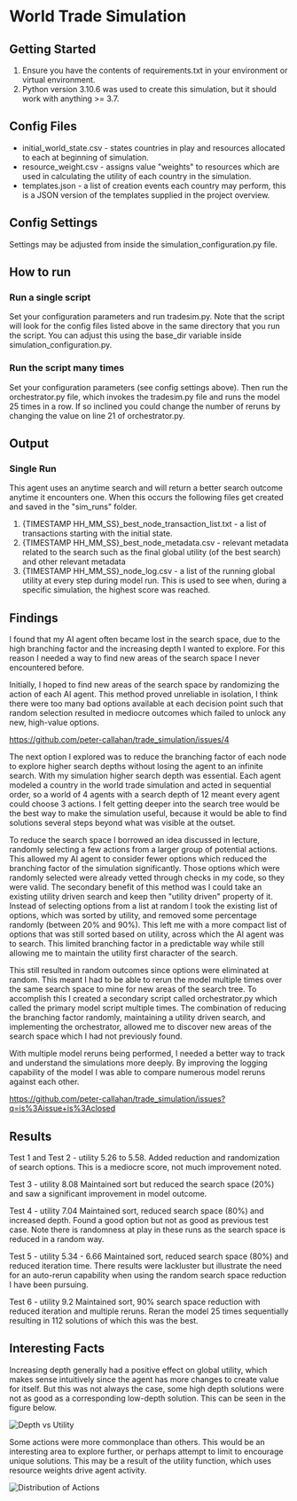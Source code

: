 # World Trade Simulation

## Getting Started

1. Ensure you have the contents of requirements.txt in your environment or virtual environment. 
2. Python version 3.10.6 was used to create this simulation, but it should work with anything >= 3.7.

## Config Files

* initial_world_state.csv - states countries in play and resources allocated to each at beginning of simulation.
* resource_weight.csv - assigns value "weights" to resources which are used in calculating the utility of each country in the simulation.
* templates.json - a list of creation events each country may perform, this is a JSON version of the templates supplied in the project overview.  

## Config Settings

Settings may be adjusted from inside the simulation_configuration.py file.

## How to run 

### Run a single script
Set your configuration parameters and run tradesim.py.  Note that the script will look for the config files listed above in the same directory that you run the script.  You can adjust this using the base_dir variable inside simulation_configuration.py.  

### Run the script many times
Set your configuration parameters (see config settings above).  Then run the orchestrator.py file, which invokes the tradesim.py file and runs the model 25 times in a row.  If so inclined you could change the number of reruns by changing the value on line 21 of orchestrator.py. 

## Output

### Single Run
This agent uses an anytime search and will return a better search outcome anytime it encounters one.  When this occurs the following files get created and saved in the "sim_runs" folder.

1. {TIMESTAMP HH_MM_SS}_best_node_transaction_list.txt - a list of transactions starting with the initial state.
2. {TIMESTAMP HH_MM_SS}_best_node_metadata.csv - relevant metadata related to the search such as the final global utility (of the best search) and other relevant metadata
3. {TIMESTAMP HH_MM_SS}_node_log.csv - a list of the running global utility at every step during model run.  This is used to see when, during a specific simulation, the highest score was reached. 

## Findings

I found that my AI agent often became lost in the search space, due to the high branching factor and the increasing depth I wanted to explore.  For this reason I needed a way to find new areas of the search space I never encountered before. 

Initially, I hoped to find new areas of the search space by randomizing the action of each AI agent.  This method proved unreliable in isolation, I think there were too many bad options available at each decision point such that random selection resulted in mediocre outcomes which failed to unlock any new, high-value options. 

https://github.com/peter-callahan/trade_simulation/issues/4

The next option I explored was to reduce the branching factor of each node to explore higher search depths without losing the agent to an infinite search.  With my simulation higher search depth was essential.  Each agent modeled a country in the world trade simulation and acted in sequential order, so a world of 4 agents with a search depth of 12 meant every agent could choose 3 actions.  I felt getting deeper into the search tree would be the best way to make the simulation useful, because it would be able to find solutions several steps beyond what was visible at the outset.  

To reduce the search space I borrowed an idea discussed in lecture, randomly selecting a few actions from a larger group of potential actions.  This allowed my AI agent to consider fewer options which reduced the branching factor of the simulation significantly.  Those options which were randomly selected were already vetted through checks in my code, so they were valid.  The secondary benefit of this method was I could take an existing utility driven search and keep then "utility driven" property of it.  Instead of selecting options from a list at random I took the existing list of options, which was sorted by utility, and removed some percentage randomly (between 20% and 90%). This left me with a more compact list of options that was still sorted based on utility, across which the AI agent was to search.  This limited branching factor in a predictable way while still allowing me to maintain the utility first character of the search.  

This still resulted in random outcomes since options were eliminated at random.  This meant I had to be able to rerun the model multiple times over the same search space to mine for new areas of the search tree. To accomplish this I created a secondary script called orchestrator.py which called the primary model script multiple times.  The combination of reducing the branching factor randomly, maintaining a utility driven search, and implementing the orchestrator, allowed me to discover new areas of the search space which I had not previously found.  

With multiple model reruns being performed, I needed a better way to track and understand the simulations more deeply.  By improving the logging capability of the model I was able to compare numerous model reruns against each other.  

https://github.com/peter-callahan/trade_simulation/issues?q=is%3Aissue+is%3Aclosed

## Results
Test 1 and Test 2 - utility 5.26 to 5.58.
Added reduction and randomization of search options.  This is a mediocre score, not much improvement noted.  

Test 3 - utility 8.08
Maintained sort but reduced the search space (20%) and saw a significant improvement in model outcome.  

Test 4 - utility 7.04
Maintained sort, reduced search space (80%) and increased depth.  Found a good option but not as good as previous test case.  Note there is randomness at play in these runs as the search space is reduced in a random way. 

Test 5 - utility 5.34 - 6.66
Maintained sort, reduced search space (80%) and reduced iteration time.  There results were lackluster but illustrate the need for an auto-rerun capability when using the random search space reduction I have been pursuing.  

Test 6 - utility 9.2
Maintained sort, 90% search space reduction with reduced iteration and multiple reruns.  Reran the model 25 times sequentially resulting in 112 solutions of which this was the best. 

## Interesting Facts

Increasing depth generally had a positive effect on global utility, which makes sense intuitively since the agent has more changes to create value for itself.  But this was not always the case, some high depth solutions were not as good as a corresponding low-depth solution.  This can be seen in the figure below.

![Depth vs Utility](https://callpete-public.s3.amazonaws.com/world_trade_simulation/Depth+vs+Utility.png)

Some actions were more commonplace than others.  This would be an interesting area to explore further, or perhaps attempt to limit to encourage unique solutions.  This may be a result of the utility function, which uses resource weights drive agent activity. 

![Distribution of Actions](https://callpete-public.s3.amazonaws.com/world_trade_simulation/Distribution+of+Actions.png)



